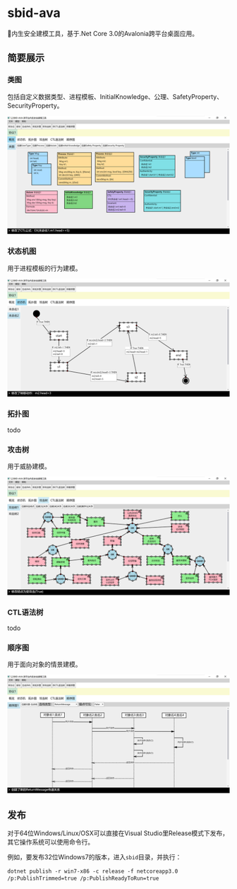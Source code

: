 # sbid-ava
🔮内生安全建模工具，基于.Net Core 3.0的Avalonia跨平台桌面应用。

## 简要展示
### 类图
包括自定义数据类型、进程模板、InitialKnowledge、公理、SafetyProperty、SecurityProperty。

![类图展示](https://raw.githubusercontent.com/LauZyHou/pic/master/sbid-ava/ClassDiagram.png)

### 状态机图
用于进程模板的行为建模。

![状态机图展示](https://raw.githubusercontent.com/LauZyHou/pic/master/sbid-ava/StateMachine.png)

### 拓扑图
todo

### 攻击树
用于威胁建模。

![攻击树展示](https://raw.githubusercontent.com/LauZyHou/pic/master/sbid-ava/AttackTree.png)


### CTL语法树
todo

### 顺序图
用于面向对象的情景建模。

![顺序图展示](https://raw.githubusercontent.com/LauZyHou/pic/master/sbid-ava/SequenceDiagram.png)

## 发布
对于64位Windows/Linux/OSX可以直接在Visual Studio里Release模式下发布，其它操作系统可以使用命令行。

例如，要发布32位Windows7的版本，进入`sbid`目录，并执行：
```
dotnet publish -r win7-x86 -c release -f netcoreapp3.0 /p:PublishTrimmed=true /p:PublishReadyToRun=true
```
